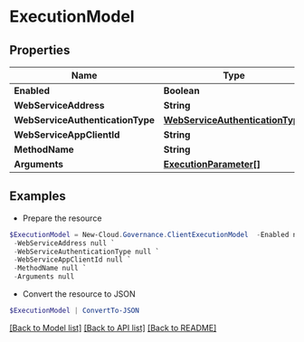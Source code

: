 # ExecutionModel
## Properties

Name | Type | Description | Notes
------------ | ------------- | ------------- | -------------
**Enabled** | **Boolean** |  | [optional] 
**WebServiceAddress** | **String** |  | [optional] 
**WebServiceAuthenticationType** | [**WebServiceAuthenticationType**](WebServiceAuthenticationType.md) |  | [optional] 
**WebServiceAppClientId** | **String** |  | [optional] 
**MethodName** | **String** |  | [optional] 
**Arguments** | [**ExecutionParameter[]**](ExecutionParameter.md) |  | [optional] 

## Examples

- Prepare the resource
```powershell
$ExecutionModel = New-Cloud.Governance.ClientExecutionModel  -Enabled null `
 -WebServiceAddress null `
 -WebServiceAuthenticationType null `
 -WebServiceAppClientId null `
 -MethodName null `
 -Arguments null
```

- Convert the resource to JSON
```powershell
$ExecutionModel | ConvertTo-JSON
```

[[Back to Model list]](../README.md#documentation-for-models) [[Back to API list]](../README.md#documentation-for-api-endpoints) [[Back to README]](../README.md)

